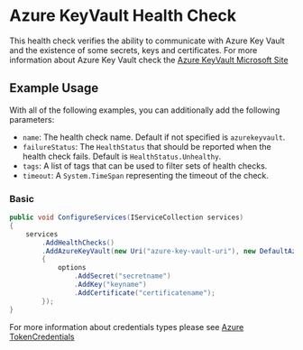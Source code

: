 # Azure KeyVault Health Check

This health check verifies the ability to communicate with Azure Key Vault and the existence of some secrets, keys and certificates. For more information about Azure Key Vault check the [Azure KeyVault Microsoft Site](https://azure.microsoft.com/en-us/services/key-vault/)

## Example Usage

With all of the following examples, you can additionally add the following parameters:

- `name`: The health check name. Default if not specified is `azurekeyvault`.
- `failureStatus`: The `HealthStatus` that should be reported when the health check fails. Default is `HealthStatus.Unhealthy`.
- `tags`: A list of tags that can be used to filter sets of health checks.
- `timeout`: A `System.TimeSpan` representing the timeout of the check.

### Basic

```csharp
public void ConfigureServices(IServiceCollection services)
{
    services
        .AddHealthChecks()
        .AddAzureKeyVault(new Uri("azure-key-vault-uri"), new DefaultAzureCredential(), options =>
        {
            options
                .AddSecret("secretname")
                .AddKey("keyname")
                .AddCertificate("certificatename");
        });
}
```

For more information about credentials types please see [Azure TokenCredentials](https://docs.microsoft.com/en-us/dotnet/api/overview/azure/identity-readme)
